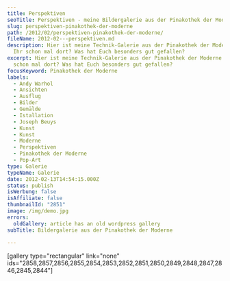 ```yaml
---
title: Perspektiven
seoTitle: Perspektiven - meine Bildergalerie aus der Pinakothek der Moderne
slug: perspektiven-pinakothek-der-moderne
path: /2012/02/perspektiven-pinakothek-der-moderne/
fileName: 2012-02---perspektiven.md
description: Hier ist meine Technik-Galerie aus der Pinakothek der Moderne. Wart
  Ihr schon mal dort? Was hat Euch besonders gut gefallen?
excerpt: Hier ist meine Technik-Galerie aus der Pinakothek der Moderne. Wart Ihr
  schon mal dort? Was hat Euch besonders gut gefallen?
focusKeyword: Pinakothek der Moderne
labels:
  - Andy Warhol
  - Ansichten
  - Ausflug
  - Bilder
  - Gemälde
  - Istallation
  - Joseph Beuys
  - Kunst
  - Kunst
  - Moderne
  - Perspektiven
  - Pinakothek der Moderne
  - Pop-Art
type: Galerie
typeName: Galerie
date: 2012-02-13T14:54:15.000Z
status: publish
isWerbung: false
isAffiliate: false
thumbnailId: "2851"
image: /img/demo.jpg
errors:
  oldGallery: article has an old wordpress gallery
subTitle: Bildergalerie aus der Pinakothek der Moderne
  
---
```


[gallery type="rectangular" link="none"
ids="2858,2857,2856,2855,2854,2853,2852,2851,2850,2849,2848,2847,2846,2845,2844"]

  